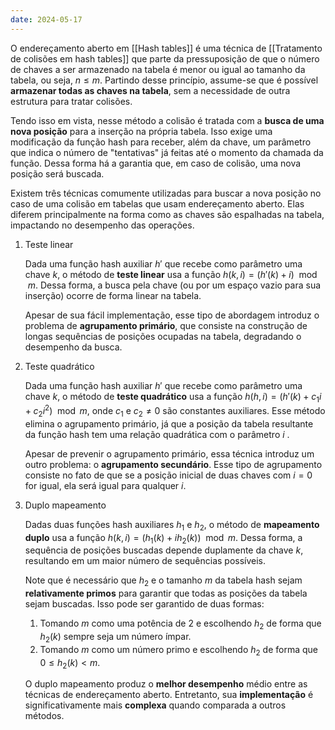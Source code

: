 ```yaml
---
date: 2024-05-17
---
```


O endereçamento aberto em [[Hash tables]] é uma técnica de [[Tratamento de colisões em hash tables]] que parte da pressuposição de que o número de chaves a ser armazenado na tabela é menor ou igual ao tamanho da tabela, ou seja, $n \leq m$. Partindo desse princípio, assume-se que é possível **armazenar todas as chaves na tabela**, sem a necessidade de outra estrutura para tratar colisões.

Tendo isso em vista, nesse método a colisão é tratada com a **busca de uma nova posição** para a inserção na própria tabela. Isso exige uma modificação da função hash para receber, além da chave, um parâmetro que indica o número de "tentativas" já feitas até o momento da chamada da função. Dessa forma há a garantia que, em caso de colisão, uma nova posição será buscada.

Existem três técnicas comumente utilizadas para buscar a nova posição no caso de uma colisão em tabelas que usam endereçamento aberto. Elas diferem principalmente na forma como as chaves são espalhadas na tabela, impactando no desempenho das operações.

1.  Teste linear

    Dada uma função hash auxiliar $h'$ que recebe como parâmetro uma chave $k$, o método de **teste linear** usa a função $h(k,i) = (h'(k) + i) \mod m$. Dessa forma, a busca pela chave (ou por um espaço vazio para sua inserção) ocorre de forma linear na tabela.

    Apesar de sua fácil implementação, esse tipo de abordagem introduz o problema de **agrupamento primário**, que consiste na construção de longas sequências de posições ocupadas na tabela, degradando o desempenho da busca.

2.  Teste quadrático

    Dada uma função hash auxiliar $h'$ que recebe como parâmetro uma chave $k$, o método de **teste quadrático** usa a função $h(h,i) = (h'(k) + c_1i+c_2i^2) \mod m$, onde $c_1$ e $c_2 \neq 0$ são constantes auxiliares. Esse método elimina o agrupamento primário, já que a posição da tabela resultante da função hash tem uma relação quadrática com o parâmetro $i$ .

    Apesar de prevenir o agrupamento primário, essa técnica introduz um outro problema: o **agrupamento secundário**. Esse tipo de agrupamento consiste no fato de que se a posição inicial de duas chaves com $i=0$ for igual, ela será igual para qualquer $i$.

3.  Duplo mapeamento

    Dadas duas funções hash auxiliares $h_1$ e $h_2$, o método de **mapeamento duplo** usa a função $h(k,i) = (h_1(k) + ih_2(k)) \mod m$. Dessa forma, a sequência de posições buscadas depende duplamente da chave $k$, resultando em um maior número de sequências possíveis.

    Note que é necessário que $h_2$ e o tamanho $m$ da tabela hash sejam **relativamente primos** para garantir que todas as posições da tabela sejam buscadas. Isso pode ser garantido de duas formas:

    1.  Tomando $m$ como uma potência de $2$ e escolhendo $h_2$ de forma que $h_2(k)$ sempre seja um número ímpar.
    2.  Tomando $m$ como um número primo e escolhendo $h_2$ de forma que $0 \leq h_2(k) < m$.

    O duplo mapeamento produz o **melhor desempenho** médio entre as técnicas de endereçamento aberto. Entretanto, sua **implementação** é significativamente mais **complexa** quando comparada a outros métodos.

